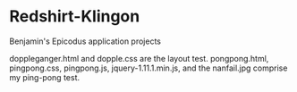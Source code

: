 Redshirt-Klingon
================

Benjamin's Epicodus application projects

doppleganger.html and dopple.css are the layout test.
pongpong.html, pingpong.css, pingpong.js, jquery-1.11.1.min.js, and the nanfail.jpg comprise my ping-pong test.
